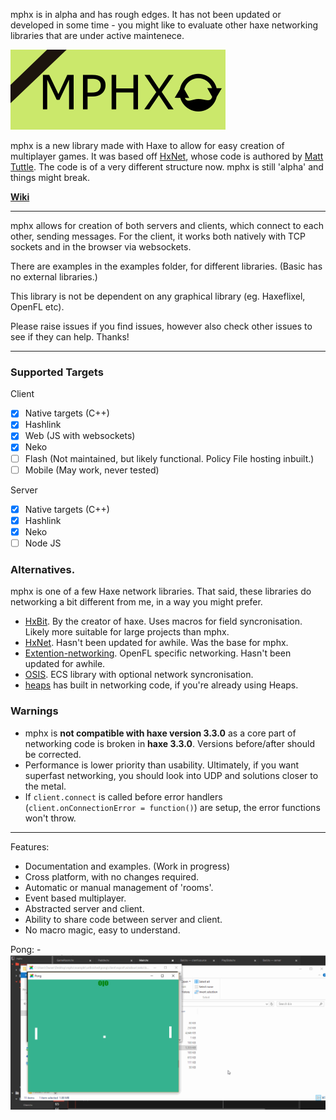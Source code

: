 mphx is in alpha and has rough edges. It has not been updated or developed in some time - you might like to evaluate other haxe networking libraries that are under active maintenece.


![#mphx](Logo.png)

mphx is a new library made with Haxe to allow for easy creation of multiplayer games. It was based off [HxNet](https://github.com/MattTuttle/hxnet), whose code is authored by [Matt Tuttle](https://github.com/MattTuttle). The code is of a very different structure now. mphx is still 'alpha' and things might break. 

[**Wiki**](https://github.com/5Mixer/mphx/wiki)

-------------

mphx allows for creation of both servers and clients, which connect to each other, sending messages. For the client, it works both natively with TCP sockets and in the browser via websockets.

There are examples in the examples folder, for different libraries. (Basic has no external libraries.)

This library is not be dependent on any graphical library (eg. Haxeflixel, OpenFL etc).

Please raise issues if you find issues, however also check other issues to see if they can help. Thanks!

-------------

### Supported Targets
Client

- [x] Native targets (C++)
- [x] Hashlink
- [x] Web (JS with websockets)
- [x] Neko
- [ ] Flash (Not maintained, but likely functional. Policy File hosting inbuilt.)
- [ ] Mobile (May work, never tested) 

Server

- [x] Native targets (C++)
- [x] Hashlink
- [x] Neko
- [ ] Node JS

### Alternatives.
mphx is one of a few Haxe network libraries.  That said, these libraries do networking a bit different from me, in a way you might prefer.
 - [HxBit](https://github.com/ncannasse/hxbit). By the creator of haxe. Uses macros for field syncronisation. Likely more suitable for large projects than mphx.
 - [HxNet](https://github.com/MattTuttle/hxnet). Hasn't been updated for awhile. Was the base for mphx.
 - [Extention-networking](https://github.com/wikiti/extension-networking). OpenFL specific networking. Hasn't been updated for awhile.
 - [OSIS](https://github.com/Dvergar/OSIS). ECS library with optional network syncronisation.
 - [heaps](https://github.com/ncannasse/heaps/tree/master/hxd/net) has built in networking code, if you're already using Heaps.

### Warnings

 - mphx is **not compatible with haxe version 3.3.0** as a core part of networking code is broken in **haxe 3.3.0**. Versions before/after should be corrected.
 - Performance is lower priority than usability. Ultimately, if you want superfast networking, you should look into UDP and solutions closer to the metal.
 - If `client.connect` is called before error handlers (`client.onConnectionError = function()`) are setup, the error functions won't throw.

--------------

Features:

-  Documentation and examples. (Work in progress)
-  Cross platform, with no changes required.
-  Automatic or manual management of 'rooms'.
-  Event based multiplayer.
-  Abstracted server and client.
-  Ability to share code between server and client.
-  No macro magic, easy to understand.

Pong:
-![](/Pong.gif)
